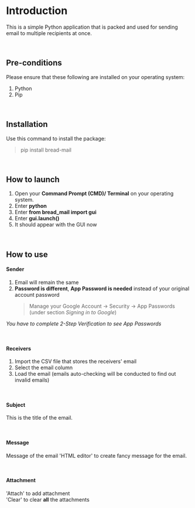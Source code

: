 # Introduction

This is a simple Python application that is packed and used for sending email to multiple recipients at once.

<br />

## Pre-conditions

Please ensure that these following are installed on your operating system:

1. Python
2. Pip

<br />

## Installation

Use this command to install the package:

> pip install bread-mail

<br />

## How to launch

1. Open your **Command Prompt (CMD)/ Terminal** on your operating system.
2. Enter **python**
3. Enter **from bread_mail import gui**
4. Enter **gui.launch()**
5. It should appear with the GUI now

<br />

## How to use

#### Sender

1. Email will remain the same
2. **Password is different**, **App Password is needed** instead of your original account password
   > Manage your Google Account -> Security -> App Passwords (under section _Signing in to Google_)

_You have to complete 2-Step Verification to see App Passwords_

<br />

#### Receivers

1. Import the CSV file that stores the receivers' email
2. Select the email column
3. Load the email (emails auto-checking will be conducted to find out invalid emails)

<br />

#### Subject

This is the title of the email.

<br />

#### Message

Message of the email
'HTML editor' to create fancy message for the email.

<br />

#### Attachment

'Attach' to add attachment\
'Clear' to clear **all** the attachments
